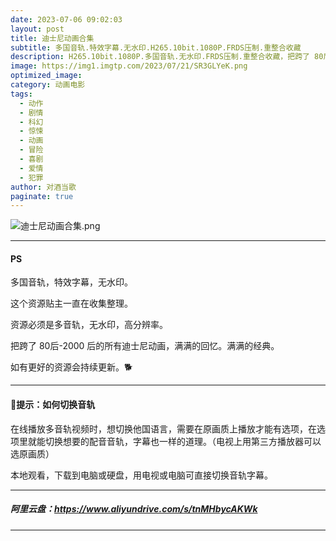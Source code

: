```yaml
---
date: 2023-07-06 09:02:03
layout: post
title: 迪士尼动画合集
subtitle: 多国音轨.特效字幕.无水印.H265.10bit.1080P.FRDS压制.重整合收藏
description: H265.10bit.1080P.多国音轨.无水印.FRDS压制.重整合收藏，把跨了 80后-2000 后的所有迪士尼动画，满满的回忆。满满的经典。  
image: https://img1.imgtp.com/2023/07/21/SR3GLYeK.png
optimized_image: 
category: 动画电影
tags:
  - 动作
  - 剧情
  - 科幻
  - 惊悚
  - 动画
  - 冒险
  - 喜剧
  - 爱情
  - 犯罪
author: 对酒当歌
paginate: true
---
```


![迪士尼动画合集.png](https://img1.imgtp.com/2023/07/21/taNpiOCa.png)

---
#### PS

多国音轨，特效字幕，无水印。  

这个资源贴主一直在收集整理。  

资源必须是多音轨，无水印，高分辨率。  

把跨了 80后-2000 后的所有迪士尼动画，满满的回忆。满满的经典。  

如有更好的资源会持续更新。🐕  

---

#### 🔔提示：如何切换音轨

在线播放多音轨视频时，想切换他国语言，需要在原画质上播放才能有选项，在选项里就能切换想要的配音音轨，字幕也一样的道理。（电视上用第三方播放器可以选原画质）

本地观看，下载到电脑或硬盘，用电视或电脑可直接切换音轨字幕。

---

##### 阿里云盘：<https://www.aliyundrive.com/s/tnMHbycAKWk>

---
